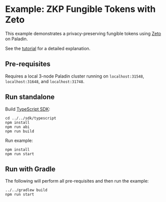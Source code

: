 # Example: ZKP Fungible Tokens with Zeto

This example demonstrates a privacy-preserving fungible tokens using [Zeto](https://github.com/hyperledger-labs/zeto) on Paladin.

See the [tutorial](https://lf-decentralized-trust-labs.github.io/paladin/head/tutorials/zeto/) for a detailed explanation.

## Pre-requisites

Requires a local 3-node Paladin cluster running on `localhost:31548`, `localhost:31648`, and `localhost:31748`.

## Run standalone

Build [TypeScript SDK](../../sdk/typescript):

```shell
cd ../../sdk/typescript
npm install
npm run abi
npm run build
```

Run example:

```shell
npm install
npm run start
```

## Run with Gradle

The following will perform all pre-requisites and then run the example:

```shell
../../gradlew build
npm run start
```
